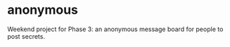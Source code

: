 anonymous
=========

Weekend project for Phase 3: an anonymous message board for people to post secrets.
